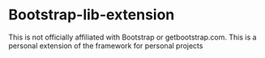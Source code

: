 # Bootstrap-lib-extension
This is not officially affiliated with Bootstrap or getbootstrap.com. This is a personal extension of the framework for personal projects 

